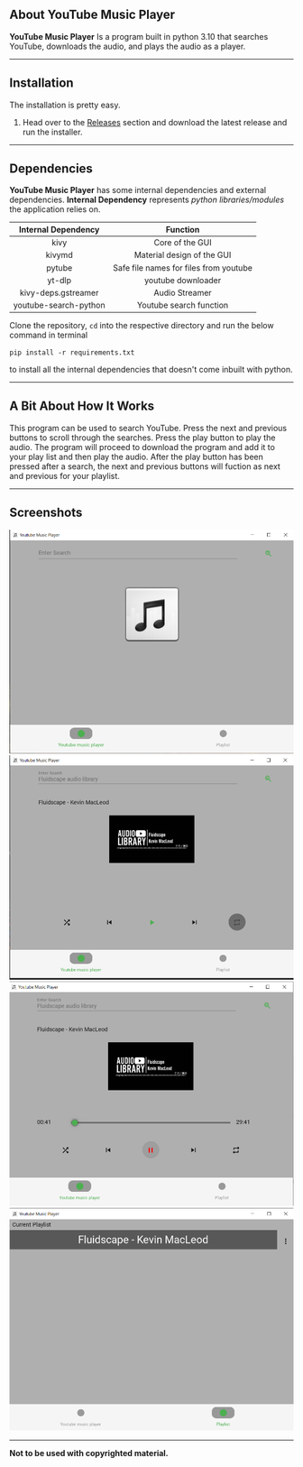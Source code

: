## About YouTube Music Player

**YouTube Music Player** Is a program built in python 3.10 that searches YouTube, downloads the audio, and plays the audio as a player.
<hr>

## Installation

The installation is pretty easy.
1. Head over to the [Releases](https://github.com/Arctic4161/Youtube_Music_Player/releases) section and download the latest release and run the installer.
<hr>

## Dependencies
**YouTube Music Player** has some internal dependencies and external dependencies.
**Internal Dependency** represents *python libraries/modules* the application relies on.
<br>

|  Internal Dependency  |  Function  |
|:--:|:--:|
|  kivy  | Core of the GUI |
|  kivymd  |  Material design of the GUI  |
|  pytube  |  Safe file names for files from youtube  |
|  yt-dlp  |  youtube downloader  |
|  kivy-deps.gstreamer  |  Audio Streamer  |
|  youtube-search-python  |  Youtube search function  |

Clone the repository, `cd` into the respective directory and run the below command in terminal
```console
pip install -r requirements.txt
```
to install all the internal dependencies that doesn't come inbuilt with python.


<hr>

## A Bit About How It Works
This program can be used to search YouTube. Press the next and previous buttons to scroll through the searches. Press the play button to play the audio. The program will proceed to download the program and add it to your play list and then play the audio. After the play button has been pressed after a search, the next and previous buttons will fuction as next and previous for your playlist.
<hr>

## Screenshots

<div align="center">
  <img src="https://github.com/Arctic4161/Youtube_Music_Player/blob/master/Images/2024-07-19_14-07.png?raw=true"
  title="Youtube Music Player">
</div>
<div align="center">
  <img src="https://github.com/Arctic4161/Youtube_Music_Player/blob/master/Images/2024-07-19_14-42.png?raw=true"
  title="Youtube Music Player">
</div>
<div align="center">
  <img src="https://github.com/Arctic4161/Youtube_Music_Player/blob/master/Images/2024-07-19_14-44.png?raw=true"
  title="Youtube Music Player">
</div>
<div align="center">
  <img src="https://github.com/Arctic4161/Youtube_Music_Player/blob/master/Images/2024-07-19_14-44_1.png?raw=true"
  title="Youtube Music Player">
</div>
<hr>

**Not to be used with copyrighted material.**
